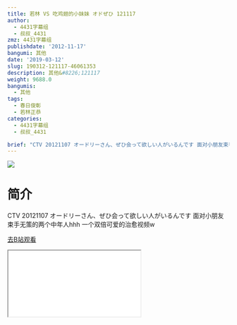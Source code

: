 ```yaml
---
title: 若林 VS 吃鸡翅的小妹妹 オドぜひ 121117
author:
  - 4431字幕组
  - 叔叔_4431
zmz: 4431字幕组
publishdate: '2012-11-17'
bangumi: 其他
date: '2019-03-12'
slug: 190312-121117-46061353
description: 其他&#8226;121117
weight: 9688.0
bangumis:
  - 其他
tags:
  - 春日俊彰
  - 若林正恭
categories:
  - 4431字幕组
  - 叔叔_4431

brief: "CTV 20121107 オードリーさん、ぜひ会って欲しい人がいるんです 面对小朋友束手无策的两个中年人hhh 一个双倍可爱的治愈视频w"
---
```

![](https://i.imgur.com/hAUlDgW.jpg)
# 简介  
CTV 20121107 オードリーさん、ぜひ会って欲しい人がいるんです
面对小朋友束手无策的两个中年人hhh
一个双倍可爱的治愈视频w  

[去B站观看](https://www.bilibili.com/video/av46061353/)
<div class ="resp-container"><iframe class="testiframe" src="//player.bilibili.com/player.html?aid=46061353"", scrolling="no", allowfullscreen="true" > </iframe></div> 
